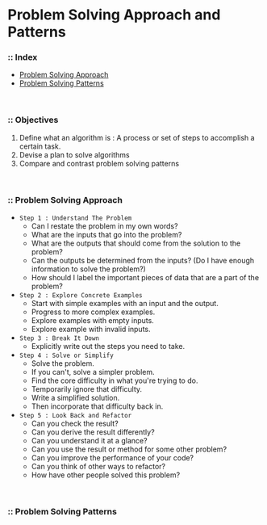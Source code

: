 # Problem Solving Approach and Patterns
### :: Index
- [Problem Solving Approach](https://github.com/joonsikyang/dev-dots/blob/main/Algorithm/problem_solving_approach_and_patterns.md#-problem-solving-approach)
- [Problem Solving Patterns](https://github.com/joonsikyang/dev-dots/blob/main/Algorithm/problem_solving_approach_and_patterns.md#-problem-solving-patterns)

<br />

### :: Objectives
1. Define what an algorithm is : A process or set of steps to accomplish a certain task.
2. Devise a plan to solve algorithms
3. Compare and contrast problem solving patterns

<br />

### :: Problem Solving Approach
- `Step 1 : Understand The Problem`
    - Can I restate the problem in my own words?
    - What are the inputs that go into the problem?
    - What are the outputs that should come from the solution to the problem?
    - Can the outputs be determined from the inputs? (Do I have enough information to solve the problem?)
    - How should I label the important pieces of data that are a part of the problem?
- `Step 2 : Explore Concrete Examples`
    - Start with simple examples with an input and the output.
    - Progress to more complex examples.
    - Explore examples with empty inputs.
    - Explore example with invalid inputs.
- `Step 3 : Break It Down`
    - Explicitly write out the steps you need to take.
- `Step 4 : Solve or Simplify`
    - Solve the problem.
    - If you can't, solve a simpler problem.
    - Find the core difficulty in what you're trying to do.
    - Temporarily ignore that difficulty.
    - Write a simplified solution.
    - Then incorporate that difficulty back in.
- `Step 5 : Look Back and Refactor`
    - Can you check the result?
    - Can you derive the result differently?
    - Can you understand it at a glance?
    - Can you use the result or method for some other problem?
    - Can you improve the performance of your code?
    - Can you think of other ways to refactor?
    - How have other people solved this problem?

<br />

### :: Problem Solving Patterns
